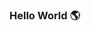 ### Hello World 🌎

<!--
**breno-me/breno-me** is a ✨ _special_ ✨ repository because its `README.md` (this file) appears on your GitHub profile.

Here are some ideas to get you started:

- 🔭 I’m currently working on my future
- 🌱 I’m currently learning Java
- 👯 I’m looking to collaborate on ...
- 🤔 I’m looking for help with programming at all :)
- 💬 Ask me about ...
- 📫 How to reach me: ...
- 😄 Pronouns: ...
- ⚡ Fun fact: I am a brazilian 🇧🇷 that lives in Germany 🇩🇪
-->
